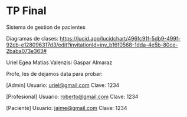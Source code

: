 # TP Final
Sistema de gestion de pacientes

Diagramas de clases:
https://lucid.app/lucidchart/496fc91f-5db9-499f-92cb-e128096317d3/edit?invitationId=inv_b16f0568-1dda-4e5b-80ce-2baba073e363#

Uriel Egea
Matias Valenzisi
Gaspar Almaraz


Profe, les de dejamos data para probar:

[Admin]
Usuario: uriel@gmail.com
Clave: 1234

[Profesional] 
Usuario: roberto@gmail.com
Clave: 1234

[Paciente]
Usuario: jaime@gmail.com
Clave: 1234
